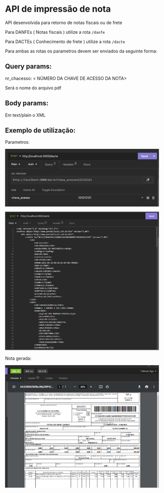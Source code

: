 # API de impressão de nota

API desenvolvida para retorno de notas fiscais ou de frete

Para DANFEs ( Notas fiscais ) utilize a rota `/danfe`

Para DACTEs ( Conhecimento de frete ) utilize a rota `/dacte`

Para ambas as rotas os parametros devem ser enviados da seguinte forma:

## Query params:

nr_chacesso: < NÚMERO DA CHAVE DE ACESSO DA NOTA>

Será o nome do arquivo pdf

## Body params:

Em text/plain o XML

## Exemplo de utilização:

Parametros:

![alt text](./files/readme/Screenshot%202024-01-15%20at%2013.33.38.png)

![alt text](./files/readme//Captura%20de%20tela%202022-12-16%20162904.png)

Nota gerada:

![alt text](./files/readme//Captura%20de%20tela%202022-12-16%20162858.png)
